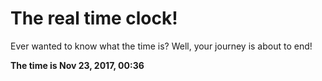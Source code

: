 # The real time clock!

Ever wanted to know what the time is? Well, your journey is about to end!

**The time is Nov 23, 2017, 00:36**